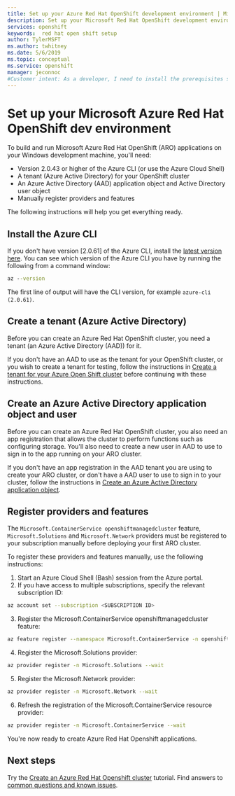 ```yaml
---
title: Set up your Azure Red Hat OpenShift development environment | Microsoft Docs
description: Set up your Microsoft Red Hat OpenShift development environment
services: openshift
keywords:  red hat open shift setup
author: TylerMSFT
ms.author: twhitney
ms.date: 5/6/2019
ms.topic: conceptual
ms.service: openshift
manager: jeconnoc
#Customer intent: As a developer, I need to install the prerequisites so I can create an Azure Red Hat Openshift cluster
---
```


# Set up your Microsoft Azure Red Hat OpenShift dev environment

To build and run Microsoft Azure Red Hat OpenShift (ARO) applications on your Windows development machine, you'll need:

* Version 2.0.43 or higher of the Azure CLI (or use the Azure Cloud Shell)
* A tenant (Azure Active Directory) for your OpenShift cluster
* An Azure Active Directory (AAD) application object and Active Directory user object
* Manually register providers and features

The following instructions will help you get everything ready.

## Install the Azure CLI

If you don't have version [2.0.61] of the Azure CLI, install the [latest version here][azure-cli-install].
You can see which version of the Azure CLI you have by running the following from a command window:
```bat
az --version
```

The first line of output will have the CLI version, for example `azure-cli (2.0.61)`.

## Create a tenant (Azure Active Directory)

Before you can create an Azure Red Hat OpenShift cluster, you need a tenant (an Azure Active Directory (AAD)) for it.

If you don't have an AAD to use as the tenant for your OpenShift cluster, or you wish to create a tenant for testing, follow the instructions in [Create a tenant for your Azure Open Shift cluster](howto-create-tenant.md) before continuing with these instructions.

## Create an Azure Active Directory application object and user

Before you can create an Azure Red Hat OpenShift cluster, you also need an app registration that allows the cluster to perform functions such as configuring storage. You'll also need to create a new user in AAD to use to sign in to the app running on your ARO cluster.

If you don't have an app registration in the AAD tenant you are using to create your ARO cluster, or don't have a AAD user to use to sign in to your cluster, follow the instructions in [Create an Azure Active Directory application object](howto-aad-app-configuration.md).

## Register providers and features

The `Microsoft.ContainerService openshiftmanagedcluster` feature, `Microsoft.Solutions` and `Microsoft.Network` providers must be registered to your subscription manually before deploying your first ARO cluster.

To register these providers and features manually, use the following instructions:

1. Start an Azure Cloud Shell (Bash) session from the Azure portal.
2. If you have access to multiple subscriptions, specify the relevant
  subscription ID:

```bash
az account set --subscription <SUBSCRIPTION ID>
```

3. Register the Microsoft.ContainerService openshiftmanagedcluster feature:

```bash
az feature register --namespace Microsoft.ContainerService -n openshiftmanagedcluster
```

4. Register the Microsoft.Solutions provider:

```bash
az provider register -n Microsoft.Solutions --wait
```

5. Register the Microsoft.Network provider:

```bash
az provider register -n Microsoft.Network --wait
```

6. Refresh the registration of the Microsoft.ContainerService resource provider:

```bash
az provider register -n Microsoft.ContainerService --wait
```

You're now ready to create Azure Red Hat Openshift applications.

## Next steps

Try the [Create an Azure Red Hat Openshift cluster](tutorial-create-cluster.md) tutorial.
Find answers to [common questions and known issues](openshift-faq.md).

[azure-cli-install]: https://docs.microsoft.com/cli/azure/install-azure-cli